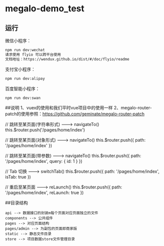 # megalo-demo_test

## 运行

微信小程序：

```bash
npm run dev:wechat
请求使用 flyio 可以跨平台使用
文档地址：https://wendux.github.io/dist/#/doc/flyio/readme
```

支付宝小程序：

```bash
npm run dev:alipay
```

百度智能小程序：

```bash
npm run dev:swan
```

##说明
1、vuex的使用和我们平时vue项目中的使用一样
2、megalo-router-patch的使用参照：https://github.com/geminate/megalo-router-patch

// 跳转至某页面(字符串形式)   --->   navigateTo()
this.$router.push('/pages/home/index')

// 跳转至某页面(对象形式)   --->   navigateTo()
this.$router.push({ path: '/pages/home/index' })

// 跳转至某页面(带参数)   --->   navigateTo()
this.$router.push({ path: '/pages/home/index', query: { id: 1 } })

// Tab 切换   --->   switchTab()
this.$router.push({ path: '/pages/home/index', isTab: true })

// 重启至某页面   --->   reLaunch()
this.$router.push({ path: '/pages/home/index', reLaunch: true })

##目录结构
```
api --> 数据接口的封装m每个页面对应页面独立的文件
components --> 公共组件
pages --> 对应页面结构
pages/admin --> 为副包的页面即商家版
static --> 静态文件目录
store --> 项目数据store文件管理目录


